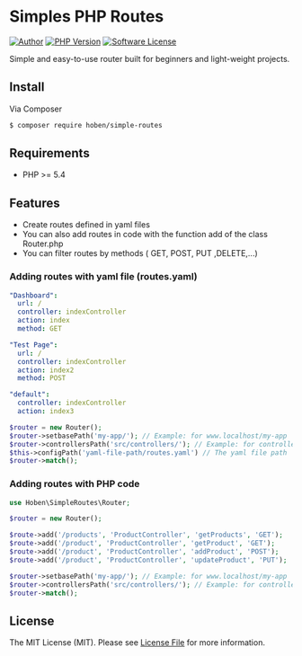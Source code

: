 Simples PHP Routes
=========================
[![Author](https://img.shields.io/badge/author-hoben-blue.svg)](https://github.com/Hoben)
[![PHP Version](https://img.shields.io/badge/php-%3E%3D5.4-green.svg)](https://github.com/Hoben)
[![Software License](https://img.shields.io/badge/license-MIT-brightgreen.svg?style=flat-square)](LICENSE.md)

Simple and easy-to-use router built for beginners and light-weight projects.

Install
--------
Via Composer
``` bash
$ composer require hoben/simple-routes
```

Requirements
--------
* PHP >= 5.4

Features
--------

* Create routes defined in yaml files
* You can also add routes in code with the function add of the class Router.php
* You can filter routes by methods ( GET, POST, PUT ,DELETE,...)

### Adding routes with yaml file (routes.yaml)
```yaml
"Dashboard":
  url: /
  controller: indexController
  action: index
  method: GET

"Test Page":
  url: /
  controller: indexController
  action: index2
  method: POST

"default":
  controller: indexController
  action: index3
```
```php
$router = new Router();
$router->setbasePath('my-app/'); // Example: for www.localhost/my-app
$router->controllersPath('src/controllers/'); // Example: for controllers in www.localhost/my-app/src/controllers
$this->configPath('yaml-file-path/routes.yaml') // The yaml file path
$router->match();
```
### Adding routes with PHP code
```php
use Hoben\SimpleRoutes\Router;

$router = new Router();

$route->add('/products', 'ProductController', 'getProducts', 'GET');
$route->add('/product', 'ProductController', 'getProduct', 'GET');
$route->add('/product', 'ProductController', 'addProduct', 'POST');
$route->add('/product', 'ProductController', 'updateProduct', 'PUT');

$router->setbasePath('my-app/'); // Example: for www.localhost/my-app
$router->controllersPath('src/controllers/'); // Example: for controllers in www.localhost/my-app/src/controllers
$router->match();
```

License
--------
The MIT License (MIT). Please see [License File](https://github.com/hoben/simple-routes/master/LICENSE.md) for more information.

